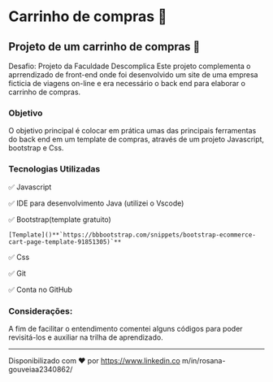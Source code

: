 # Carrinho de compras 🛒

## **Projeto de um carrinho de compras 🛒**

Desafio: Projeto da Faculdade Descomplica
Este projeto complementa o aprrendizado de front-end onde foi desenvolvido um site de uma empresa ficticia de viagens on-line e era necessário o back end para elaborar o carrinho de compras.

### Objetivo

O objetivo principal é colocar em prática umas das principais ferramentas do back end em um template de compras, através de um projeto Javascript, bootstrap e Css.

### Tecnologias Utilizadas

✅ Javascript

✅ IDE para desenvolvimento Java (utilizei o Vscode)

✅ Bootstrap(template gratuito)

    [Template]()**`https://bbbootstrap.com/snippets/bootstrap-ecommerce-cart-page-template-91851305)`**

✅ Css

✅ Git

✅ Conta no GitHub

### Considerações:

A fim de facilitar o entendimento comentei alguns códigos para poder revisitá-los e auxiliar na trilha de aprendizado.

---

Disponibilizado com ♥ por https://www.linkedin.co m/in/rosana-gouveiaa2340862/
